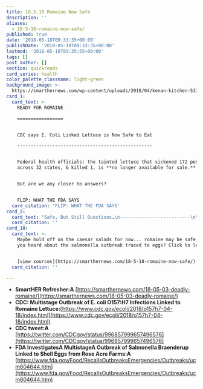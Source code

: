 ```yaml
---
title: 18.5.18 Romaine Now Safe
description: ''
aliases:
  - 18-5-18-romaine-now-safe/
published: true
date: '2018-05-18T09:33:35+00:00'
publishDate: '2018-05-18T09:33:35+00:00'
lastmod: '2018-05-18T09:35:55+00:00'
tags: []
post_author: []
section: quickreads
card_series: health
color_palette_classname: light-green
background_image: >-
  https://smarthernews.com/wp-content/uploads/2018/04/kenan-kitchen-531616-unsplash-scaled.jpg
card_1:
  card_text: >-
    READY FOR ROMAINE

    =================


    CDC says E. Coli Linked Lettuce is Now Safe to Eat

    --------------------------------------------------


    Federal health officials: the tainted lettuce that sickened 172 people
    across 32 states, & killed 1, is **no longer available for sale.**


    But are we any closer to answers?


    FLIP: WHAT THE FDA SAYS
  card_citation: 'FLIP: WHAT THE FDA SAYS'
card_2:
  card_text: "Safe, But Still Questions…\n--------------------------\n\n> *   Harvest season for romaine lettuce, linked to the multi-state E. coli outbreak, is over.\n> *   FDA says it’s **unlikely contaminated lettuce still for sale,**A due to 21-day shelf life.\n> *   **Source of E. Coli stillA unknown.**\n> \n> **_‘The easy answers don’t explain this. We have to look at something potentially different.’_**  \n> Dr. Stephen Ostroff, FDA"
  card_citation: ''
card_10:
  card_text: >-
    Maybe hold off on the caesar salads for now... romaine may be safe, but have
    you heard about the salmonella outbreak traced to eggs? Click to learn more.


    [view sources](https://smarthernews.com/18-5-18-romaine-now-safe/)
  card_citation: ''

---
```

*   ******SmartHER Refresher:A****** [https://smarthernews.com/18-05-03-deadly-romaine/](https://smarthernews.com/18-05-03-deadly-romaine/)
*   ****CDC: Multistage Outbreak of E. coli O157:H7 Infections Linked to Romaine Lettuce:****[https://www.cdc.gov/ecoli/2018/o157h7-04-18/index.html](https://www.cdc.gov/ecoli/2018/o157h7-04-18/index.html)
*   **CDC tweet:A** [https://twitter.com/CDCgov/status/996857999657496576](https://twitter.com/CDCgov/status/996857999657496576)
*   **FDA InvestigatesA MultistageA Outbreak of Salmonella Braenderup Linked to Shell Eggs from Rose Acre Farms:A** [https://www.fda.gov/Food/RecallsOutbreaksEmergencies/Outbreaks/ucm604644.htm](https://www.fda.gov/Food/RecallsOutbreaksEmergencies/Outbreaks/ucm604644.htm)